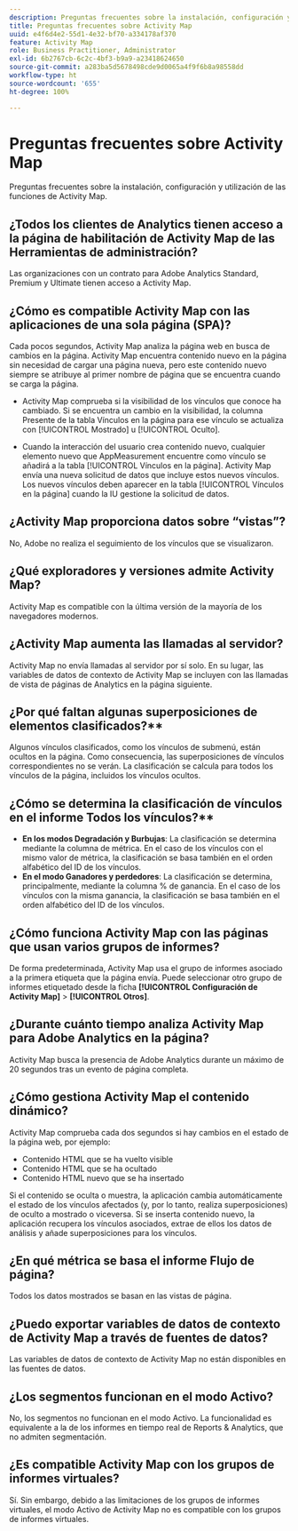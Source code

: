 ```yaml
---
description: Preguntas frecuentes sobre la instalación, configuración y utilización de las funciones de Activity Map.
title: Preguntas frecuentes sobre Activity Map
uuid: e4f6d4e2-55d1-4e32-bf70-a334178af370
feature: Activity Map
role: Business Practitioner, Administrator
exl-id: 6b2767cb-6c2c-4bf3-b9a9-a23418624650
source-git-commit: a283ba5d5678498cde9d0065a4f9f6b8a98558dd
workflow-type: ht
source-wordcount: '655'
ht-degree: 100%

---
```


# Preguntas frecuentes sobre Activity Map

Preguntas frecuentes sobre la instalación, configuración y utilización de las funciones de Activity Map.

## ¿Todos los clientes de Analytics tienen acceso a la página de habilitación de Activity Map de las Herramientas de administración?

Las organizaciones con un contrato para Adobe Analytics Standard, Premium y Ultimate tienen acceso a Activity Map.

## ¿Cómo es compatible Activity Map con las aplicaciones de una sola página (SPA)?

Cada pocos segundos, Activity Map analiza la página web en busca de cambios en la página. Activity Map encuentra contenido nuevo en la página sin necesidad de cargar una página nueva, pero este contenido nuevo siempre se atribuye al primer nombre de página que se encuentra cuando se carga la página.

* Activity Map comprueba si la visibilidad de los vínculos que conoce ha cambiado. Si se encuentra un cambio en la visibilidad, la columna Presente de la tabla Vínculos en la página para ese vínculo se actualiza con [!UICONTROL Mostrado] u [!UICONTROL Oculto].

* Cuando la interacción del usuario crea contenido nuevo, cualquier elemento nuevo que AppMeasurement encuentre como vínculo se añadirá a la tabla [!UICONTROL Vínculos en la página]. Activity Map envía una nueva solicitud de datos que incluye estos nuevos vínculos. Los nuevos vínculos deben aparecer en la tabla [!UICONTROL Vínculos en la página] cuando la IU gestione la solicitud de datos.


## ¿Activity Map proporciona datos sobre “vistas”?

No, Adobe no realiza el seguimiento de los vínculos que se visualizaron.

## ¿Qué exploradores y versiones admite Activity Map?

Activity Map es compatible con la última versión de la mayoría de los navegadores modernos.

## ¿Activity Map aumenta las llamadas al servidor?

Activity Map no envía llamadas al servidor por sí solo. En su lugar, las variables de datos de contexto de Activity Map se incluyen con las llamadas de vista de páginas de Analytics en la página siguiente.

## ¿Por qué faltan algunas superposiciones de elementos clasificados?**

Algunos vínculos clasificados, como los vínculos de submenú, están ocultos en la página. Como consecuencia, las superposiciones de vínculos correspondientes no se verán. La clasificación se calcula para todos los vínculos de la página, incluidos los vínculos ocultos.

## ¿Cómo se determina la clasificación de vínculos en el informe Todos los vínculos?**

* **En los modos Degradación y Burbujas**: La clasificación se determina mediante la columna de métrica. En el caso de los vínculos con el mismo valor de métrica, la clasificación se basa también en el orden alfabético del ID de los vínculos.
* **En el modo Ganadores y perdedores**: La clasificación se determina, principalmente, mediante la columna % de ganancia. En el caso de los vínculos con la misma ganancia, la clasificación se basa también en el orden alfabético del ID de los vínculos.

## ¿Cómo funciona Activity Map con las páginas que usan varios grupos de informes?

De forma predeterminada, Activity Map usa el grupo de informes asociado a la primera etiqueta que la página envía. Puede seleccionar otro grupo de informes etiquetado desde la ficha **[!UICONTROL Configuración de Activity Map]** > **[!UICONTROL Otros]**.

## ¿Durante cuánto tiempo analiza Activity Map para Adobe Analytics en la página?

Activity Map busca la presencia de Adobe Analytics durante un máximo de 20 segundos tras un evento de página completa.

## ¿Cómo gestiona Activity Map el contenido dinámico?

Activity Map comprueba cada dos segundos si hay cambios en el estado de la página web, por ejemplo:

* Contenido HTML que se ha vuelto visible
* Contenido HTML que se ha ocultado
* Contenido HTML nuevo que se ha insertado

Si el contenido se oculta o muestra, la aplicación cambia automáticamente el estado de los vínculos afectados (y, por lo tanto, realiza superposiciones) de oculto a mostrado o viceversa. Si se inserta contenido nuevo, la aplicación recupera los vínculos asociados, extrae de ellos los datos de análisis y añade superposiciones para los vínculos.

## ¿En qué métrica se basa el informe Flujo de página?

Todos los datos mostrados se basan en las vistas de página.

## ¿Puedo exportar variables de datos de contexto de Activity Map a través de fuentes de datos?

Las variables de datos de contexto de Activity Map no están disponibles en las fuentes de datos.

## ¿Los segmentos funcionan en el modo Activo?

No, los segmentos no funcionan en el modo Activo. La funcionalidad es equivalente a la de los informes en tiempo real de Reports &amp; Analytics, que no admiten segmentación.

## ¿Es compatible Activity Map con los grupos de informes virtuales?

Sí. Sin embargo, debido a las limitaciones de los grupos de informes virtuales, el modo Activo de Activity Map no es compatible con los grupos de informes virtuales.

